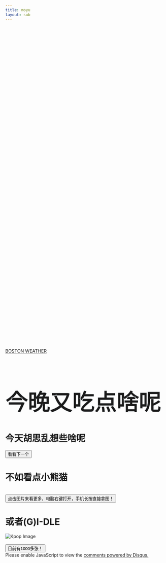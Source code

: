 ```yaml
---
title: moyu
layout: sub
---
```


<!-- Header Start -->
<div class="container-fluid bg-primary d-flex align-items-center mb-5 py-5" id="home" style="min-height: 25vh;"></div>
<!-- Header End -->


<!-- Weather Start-->
<a class="weatherwidget-io" href="https://forecast7.com/zh/42d36n71d06/boston/" data-label_1="BOSTON" data-label_2="WEATHER" data-font="微软雅黑 (Microsoft Yahei)" data-theme="bright">BOSTON WEATHER</a>
<script>
!function(d,s,id){var js,fjs=d.getElementsByTagName(s)[0];if(!d.getElementById(id)){js=d.createElement(s);js.id=id;js.src='https://weatherwidget.io/js/widget.min.js';fjs.parentNode.insertBefore(js,fjs);}}(document,'script','weatherwidget-io-js');
</script>
<!-- Weather End-->


<!-- Testimonial Start -->
<div class="container-fluid py-5" id="testimonial">
    <div class="container">
        <div class="position-relative d-flex align-items-center justify-content-center">
            <h1 class="display-1 text-uppercase text-white" style="-webkit-text-stroke: 1px #dee2e6;font-size: 70px;">今晚又吃点啥呢</h1>
            <h1 class="position-absolute text-uppercase text-primary">今天胡思乱想些啥呢</h1>
    </div>
</div>
<!-- Testimonial End -->


<!-- Twitter Start-->
<div id="tweet-container"></div>
<button id="generate-button" onclick="generateRandomTweet()" class="btn btn-outline-primary nav-item">看看下一个</button>
<script async src="https://platform.twitter.com/widgets.js" charset="utf-8"></script>
<script src="js/tweet.js"></script>
<br/>
<!-- Twitter End-->


<!-- Redpanda Start-->
<div class="container-fluid py-5" id="testimonial">
    <div class="container">
        <div class="position-relative d-flex align-items-center justify-content-center">
            <h1 class="position-absolute text-uppercase text-primary">不如看点小熊猫</h1>
        </div>
    </div>
</div>
<div id="image-container"><img id="random-image" src="" class="img-scale-down" onclick="generateRandomImage()"></div><br/>
<button id="generate-button" onclick="generateRandomImage()" class="btn btn-outline-primary nav-item">点击图片来看更多，电脑右键打开，手机长按直接拿图！</button>
<script src="js/meme.js"></script>
<br/>
<!-- Redpanda End-->



<!-- Kpop Start-->
<div class="container-fluid py-5" id="testimonial">
    <div class="container">
        <div class="position-relative d-flex align-items-center justify-content-center">
            <h1 class="position-absolute text-uppercase text-primary">或者(G)I-DLE</h1>
        </div>
    </div>
</div>
<img id="randomKpop" onclick="loadRandomImage()" class="img-scale-down" src="" alt="Kpop Image" style="cursor: pointer; max-width: 80vw; max-height: 80vh; display: block; margin: 0 auto;"><br/>
<button id="generate-button" onclick="loadRandomImage()" class="btn btn-outline-primary nav-item">目前有1000多张！</button>
<script src="js/kpop.js"></script>
<!-- Kpop End-->




<!-- Spinning Wheel Start-->
<!-- <div class="container-fluid py-5" id="testimonial">
    <div class="container">
        <div class="position-relative d-flex align-items-center justify-content-center">
            <h1 class="position-absolute text-uppercase text-primary">看看今天运势吧</h1>
        </div>
    </div>
</div> -->
<!--
<div class="wheelbody">
  <h1><center></center>
  <div id="mainbox" class="mainbox">
    <div id="box" class="box">
      <div class="box1">
        <span class="span1"><b>大吉</b></span>
        <span class="span2"><b>小吉</b></span>
        <span class="span3"><b>末吉</b></span>
        <span class="span4"><b>半凶</b></span>
      </div>
      <div class="box2">
        <span class="span1"><b>中吉</b></span>
        <span class="span2"><b>吉</b></span>
        <span class="span3"><b>凶</b></span>
        <span class="span4"><b>大凶</b></span>
      </div>
    </div>
    <button class="spin" onclick="myfunction()">转</button>
  </div>
  <script src="js/spinning.js"></script> -->

<!-- <div class="my-blog-container">
    <body>
        <iframe src="https://woodylinwc.github.io/Spinning-Wheel/" width="600" height="400" frameborder="0"></iframe>
    </body>
</div> -->
<!-- Spinning Wheel End-->

<!-- Countdown Start-->
<!-- <script src="https://cdn.logwork.com/widget/countdown.js"></script>
<a href="https://logwork.com/countdown-z4y4" class="countdown-timer" data-style="circles" data-timezone="America/New_York" data-date="2023-09-04 23:00">开学倒计时！</a>
<br/><br/> -->
<!-- Countdown End-->

<!-- <div class="container-fluid py-5" id="testimonial">
    <div class="container">
        <div class="position-relative d-flex align-items-center justify-content-center">
            <h1 class="position-absolute text-uppercase text-primary">随机照片</h1>
        </div>
    </div>
</div>
<div class="container">
    <div class="position-relative d-flex align-items-center justify-content-center">
      <a id="imageLink" href="#"> <img alt="" id="unsplashImage" /> </a>
    </div>
</div>
<p class="text-center">Photo by <a id="creator" href="#">NAME</a> on <a href="https://www.unsplash.com">Unsplash</a>!</p>
<script src="js/randomimage.js"></script> -->

<!-- iframe Start-->
<!-- <div id="my-iframe-container">
    <body>
        <iframe id="my-iframe" src="https://woodylinwc.github.io/Flow-Field-Art/"></iframe>
    </body>
</div>
<br />
<br /> -->
<!-- iframe Start-->

<!-- Rain/Wind Start-->
<div id="rain-container">
  <canvas id="rain-canvas"></canvas>
</div>
<div id="wind-container">
  <canvas id="wind-canvas"></canvas>
</div>

<script src="https://cdnjs.cloudflare.com/ajax/libs/three.js/r128/three.min.js"></script>
<script src="js/rain.js"></script>
<script src="js/wind.js"></script>
<script>
  var now = new Date();
  var hour = now.getHours();
  if (hour >= 3 && hour <= 15) {
    // Display wind effects
    document.getElementById("wind-container").style.display = "block";
    initWind();
  } else {
    // Hide wind effects
    document.getElementById("wind-container").style.display = "none";
    // Display rain effects
    initRain();
  }
</script>
<!-- Rain/Wind End-->

<!-- Live2D Widget Start -->
<script src="https://cdn.jsdelivr.net/gh/WoodyLinwc/live2d-widget/autoload.js"></script>
<!-- Live2D Widget End -->

<!-- Chat Start-->
<div class="disqus">
  <div id="disqus_thread"></div>
  <script>
      /**
      *  RECOMMENDED CONFIGURATION VARIABLES: EDIT AND UNCOMMENT THE SECTION BELOW TO INSERT DYNAMIC VALUES FROM YOUR PLATFORM OR CMS.
      *  LEARN WHY DEFINING THESE VARIABLES IS IMPORTANT: https://disqus.com/admin/universalcode/#configuration-variables    */
      /*
      var disqus_config = function () {
      this.page.url = PAGE_URL;  // Replace PAGE_URL with your page's canonical URL variable
      this.page.identifier = PAGE_IDENTIFIER; // Replace PAGE_IDENTIFIER with your page's unique identifier variable
      };
      */
      (function() { // DON'T EDIT BELOW THIS LINE
      var d = document, s = d.createElement('script');
      s.src = 'https://moyu-section.disqus.com/embed.js';
      s.setAttribute('data-timestamp', +new Date());
      (d.head || d.body).appendChild(s);
      })();
  </script>
  <noscript>Please enable JavaScript to view the <a href="https://disqus.com/?ref_noscript">comments powered by Disqus.</a></noscript>
</div>
<!-- Chat End-->
